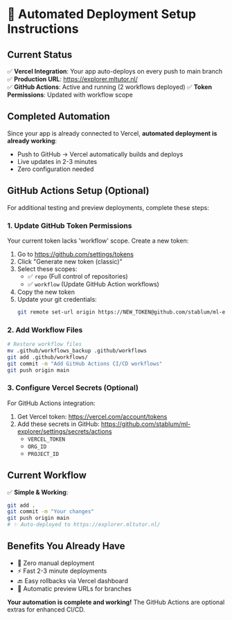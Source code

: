 # 🚀 Automated Deployment Setup Instructions

## Current Status
✅ **Vercel Integration**: Your app auto-deploys on every push to main branch  
✅ **Production URL**: https://explorer.mltutor.nl/  
✅ **GitHub Actions**: Active and running (2 workflows deployed)
✅ **Token Permissions**: Updated with workflow scope

## Completed Automation
Since your app is already connected to Vercel, **automated deployment is already working**:
- Push to GitHub → Vercel automatically builds and deploys
- Live updates in 2-3 minutes
- Zero configuration needed

## GitHub Actions Setup (Optional)
For additional testing and preview deployments, complete these steps:

### 1. Update GitHub Token Permissions
Your current token lacks 'workflow' scope. Create a new token:

1. Go to https://github.com/settings/tokens
2. Click "Generate new token (classic)"
3. Select these scopes:
   - ✅ `repo` (Full control of repositories)
   - ✅ `workflow` (Update GitHub Action workflows)
4. Copy the new token
5. Update your git credentials:
   ```bash
   git remote set-url origin https://NEW_TOKEN@github.com/stablum/ml-explorer.git
   ```

### 2. Add Workflow Files
```bash
# Restore workflow files
mv .github/workflows_backup .github/workflows
git add .github/workflows/
git commit -m "Add GitHub Actions CI/CD workflows"
git push origin main
```

### 3. Configure Vercel Secrets (Optional)
For GitHub Actions integration:
1. Get Vercel token: https://vercel.com/account/tokens
2. Add these secrets in GitHub: https://github.com/stablum/ml-explorer/settings/secrets/actions
   - `VERCEL_TOKEN`
   - `ORG_ID` 
   - `PROJECT_ID`

## Current Workflow
✅ **Simple & Working**: 
```bash
git add .
git commit -m "Your changes"
git push origin main
# ✨ Auto-deployed to https://explorer.mltutor.nl/
```

## Benefits You Already Have
- 🔄 Zero manual deployment
- ⚡ Fast 2-3 minute deployments  
- 🔙 Easy rollbacks via Vercel dashboard
- 📱 Automatic preview URLs for branches

**Your automation is complete and working!** The GitHub Actions are optional extras for enhanced CI/CD.